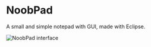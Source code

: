 # NoobPad

A small and simple notepad with GUI, made with Eclipse.

![NoobPad interface](https://i.imgur.com/RGfXT05.png)
